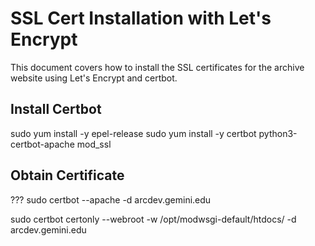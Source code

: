 # SSL Cert Installation with Let's Encrypt

This document covers how to install the SSL certificates for the archive website using
Let's Encrypt and certbot.

## Install Certbot

sudo yum install -y epel-release
sudo yum install -y certbot python3-certbot-apache mod_ssl

## Obtain Certificate

??? sudo certbot --apache -d arcdev.gemini.edu

sudo certbot certonly --webroot -w /opt/modwsgi-default/htdocs/ -d arcdev.gemini.edu
